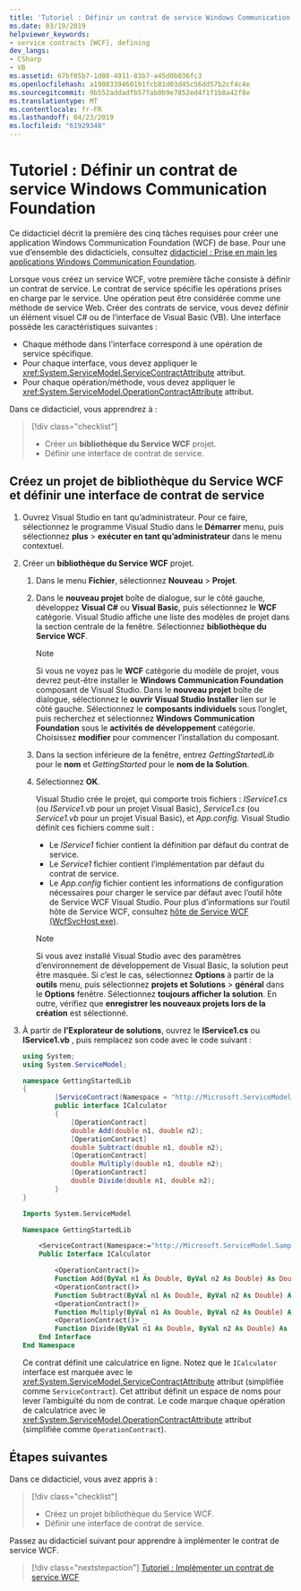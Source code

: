 ```yaml
---
title: 'Tutoriel : Définir un contrat de service Windows Communication Foundation'
ms.date: 03/19/2019
helpviewer_keywords:
- service contracts [WCF], defining
dev_langs:
- CSharp
- VB
ms.assetid: 67bf05b7-1d08-4911-83b7-a45d0b036fc3
ms.openlocfilehash: a1908339460191fcb81d03d45c56dd57b2cf4c4e
ms.sourcegitcommit: 9b552addadfb57fab0b9e7852ed4f1f1b8a42f8e
ms.translationtype: MT
ms.contentlocale: fr-FR
ms.lasthandoff: 04/23/2019
ms.locfileid: "61929348"
---
```

# <a name="tutorial-define-a-windows-communication-foundation-service-contract"></a>Tutoriel : Définir un contrat de service Windows Communication Foundation

Ce didacticiel décrit la première des cinq tâches requises pour créer une application Windows Communication Foundation (WCF) de base. Pour une vue d’ensemble des didacticiels, consultez [didacticiel : Prise en main les applications Windows Communication Foundation](getting-started-tutorial.md).

Lorsque vous créez un service WCF, votre première tâche consiste à définir un contrat de service. Le contrat de service spécifie les opérations prises en charge par le service. Une opération peut être considérée comme une méthode de service Web. Créer des contrats de service, vous devez définir un élément visuel C# ou de l’interface de Visual Basic (VB). Une interface possède les caractéristiques suivantes :

- Chaque méthode dans l'interface correspond à une opération de service spécifique. 
- Pour chaque interface, vous devez appliquer le <xref:System.ServiceModel.ServiceContractAttribute> attribut.
- Pour chaque opération/méthode, vous devez appliquer le <xref:System.ServiceModel.OperationContractAttribute> attribut. 

Dans ce didacticiel, vous apprendrez à :
> [!div class="checklist"]
> - Créer un **bibliothèque du Service WCF** projet.
> - Définir une interface de contrat de service.

## <a name="create-a-wcf-service-library-project-and-define-a-service-contract-interface"></a>Créez un projet de bibliothèque du Service WCF et définir une interface de contrat de service

1. Ouvrez Visual Studio en tant qu’administrateur. Pour ce faire, sélectionnez le programme Visual Studio dans le **Démarrer** menu, puis sélectionnez **plus** > **exécuter en tant qu’administrateur** dans le menu contextuel.

2. Créer un **bibliothèque du Service WCF** projet.

   1. Dans le menu **Fichier**, sélectionnez **Nouveau** > **Projet**.

   2. Dans le **nouveau projet** boîte de dialogue, sur le côté gauche, développez **Visual C#** ou **Visual Basic**, puis sélectionnez le **WCF** catégorie. Visual Studio affiche une liste des modèles de projet dans la section centrale de la fenêtre. Sélectionnez **bibliothèque du Service WCF**.

      > [!NOTE]
      > Si vous ne voyez pas le **WCF** catégorie du modèle de projet, vous devrez peut-être installer le **Windows Communication Foundation** composant de Visual Studio. Dans le **nouveau projet** boîte de dialogue, sélectionnez le **ouvrir Visual Studio Installer** lien sur le côté gauche. Sélectionnez le **composants individuels** sous l’onglet, puis recherchez et sélectionnez **Windows Communication Foundation** sous le **activités de développement** catégorie. Choisissez **modifier** pour commencer l’installation du composant.

   3. Dans la section inférieure de la fenêtre, entrez *GettingStartedLib* pour le **nom** et *GettingStarted* pour le **nom de la Solution**. 

   4. Sélectionnez **OK**.

      Visual Studio crée le projet, qui comporte trois fichiers : *IService1.cs* (ou *IService1.vb* pour un projet Visual Basic), *Service1.cs* (ou *Service1.vb* pour un projet Visual Basic), et  *App.config*. Visual Studio définit ces fichiers comme suit : 
      - Le *IService1* fichier contient la définition par défaut du contrat de service. 
      - Le *Service1* fichier contient l’implémentation par défaut du contrat de service. 
      - Le *App.config* fichier contient les informations de configuration nécessaires pour charger le service par défaut avec l’outil hôte de Service WCF Visual Studio. Pour plus d’informations sur l’outil hôte de Service WCF, consultez [hôte de Service WCF (WcfSvcHost.exe)](wcf-service-host-wcfsvchost-exe.md).

      > [!NOTE]
      > Si vous avez installé Visual Studio avec des paramètres d’environnement de développement de Visual Basic, la solution peut être masquée. Si c’est le cas, sélectionnez **Options** à partir de la **outils** menu, puis sélectionnez **projets et Solutions** > **général** dans le **Options** fenêtre. Sélectionnez **toujours afficher la solution**. En outre, vérifiez que **enregistrer les nouveaux projets lors de la création** est sélectionné.

3. À partir de **l’Explorateur de solutions**, ouvrez le **IService1.cs** ou **IService1.vb** , puis remplacez son code avec le code suivant :

    ```csharp
    using System;
    using System.ServiceModel;

    namespace GettingStartedLib
    {
            [ServiceContract(Namespace = "http://Microsoft.ServiceModel.Samples")]
            public interface ICalculator
            {
                [OperationContract]
                double Add(double n1, double n2);
                [OperationContract]
                double Subtract(double n1, double n2);
                [OperationContract]
                double Multiply(double n1, double n2);
                [OperationContract]
                double Divide(double n1, double n2);
            }
    }
    ```

    ```vb
    Imports System.ServiceModel

    Namespace GettingStartedLib

        <ServiceContract(Namespace:="http://Microsoft.ServiceModel.Samples")> _
        Public Interface ICalculator

            <OperationContract()> _
            Function Add(ByVal n1 As Double, ByVal n2 As Double) As Double
            <OperationContract()> _
            Function Subtract(ByVal n1 As Double, ByVal n2 As Double) As Double
            <OperationContract()> _
            Function Multiply(ByVal n1 As Double, ByVal n2 As Double) As Double
            <OperationContract()> _
            Function Divide(ByVal n1 As Double, ByVal n2 As Double) As Double
        End Interface
    End Namespace
    ```

     Ce contrat définit une calculatrice en ligne. Notez que le `ICalculator` interface est marquée avec le <xref:System.ServiceModel.ServiceContractAttribute> attribut (simplifiée comme `ServiceContract`). Cet attribut définit un espace de noms pour lever l’ambiguïté du nom de contrat. Le code marque chaque opération de calculatrice avec le <xref:System.ServiceModel.OperationContractAttribute> attribut (simplifiée comme `OperationContract`).

## <a name="next-steps"></a>Étapes suivantes

Dans ce didacticiel, vous avez appris à :
> [!div class="checklist"]
> - Créez un projet bibliothèque du Service WCF.
> - Définir une interface de contrat de service.

Passez au didacticiel suivant pour apprendre à implémenter le contrat de service WCF.

> [!div class="nextstepaction"]
> [Tutoriel : Implémenter un contrat de service WCF](how-to-implement-a-wcf-contract.md)
